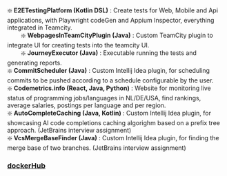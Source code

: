 ❇️ **E2ETestingPlatform (Kotlin DSL)** : Create tests for Web, Mobile and Api applications, with Playwright codeGen and Appium Inspector, everything integrated in Teamcity.\
&nbsp;&nbsp;&nbsp;&nbsp;&nbsp;&nbsp;&nbsp;&nbsp;❇️ **WebpagesInTeamCityPlugin (Java)** : Custom TeamCity plugin to integrate UI for creating tests into the teamcity UI.\
&nbsp;&nbsp;&nbsp;&nbsp;&nbsp;&nbsp;&nbsp;&nbsp;❇️ **JourneyExecutor (Java)** : Executable running the tests and generating reports.\
❇️ **CommitScheduler (Java)** : Custom Intellij Idea plugin, for scheduling commits to be pushed according to a schedule configurable by the user.\
❇️ **Codemetrics.info (React, Java, Python)** : Website for monitoring live status of programming jobs/languages in NL/DE/USA, find rankings, average salaries, postings per language and per region.\
❇️ **AutoCompleteCaching (Java, Kotlin)** : Custom Intellij Idea plugin, for showcasing AI code completions caching algorighm based on a prefix tree approach. (JetBrains interview assignment)\
❇️ **VcsMergeBaseFinder (Java)** : Custom Intellij Idea plugin, for finding the merge base of two branches. (JetBrains interview assignment)
### [dockerHub](https://hub.docker.com/repositories/chiriaccasian123)
